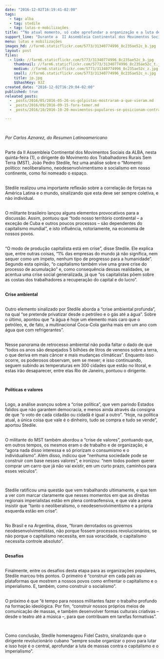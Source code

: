 ```yaml
---
date: "2016-12-02T16:19:41-02:00"
tags:
  - tag: alba
  - tag: stedile
  - tag: lutas-e-mobilizações
title: "“No atual momento, só cabe aprofundar a organização e a luta de massas”, aponta Stedile"
support_line: "Durante a  II Assembleia Continental dos Movimentos Sociais da ALBA, o dirigente do MST fez uma análise sobre o Momento político"
menu: lutas e mobilizações
images_hd: //farm6.staticflickr.com/5773/31340774996_8c235ae52c_b.jpg
layout: post
files:
  - link: //farm6.staticflickr.com/5773/31340774996_8c235ae52c_b.jpg
    thumbnail: //farm6.staticflickr.com/5773/31340774996_8c235ae52c_t.jpg
    medium: //farm6.staticflickr.com/5773/31340774996_8c235ae52c_z.jpg
    small: //farm6.staticflickr.com/5773/31340774996_8c235ae52c_n.jpg
    title: jp.jpg
    $$hashKey: 0JZ
created_date: "2016-12-02T16:29:04-02:00"
published: true
releated_posts:
  - _posts/2016/05/2016-05-26-os-golpistas-mostraram-a-que-vieram.md
  - _posts/2016/09/2016-09-15-fora-temer.md
  - _posts/2016/10/2016-10-20-movimentos-populares-se-posicionam-contra-o-avanco-neoliberal-na-america-latina.md

---
```

<p>&nbsp;</p>

<p><em>Por Carlos Aznarez, do Resumen Latinoamericano</em></p>

<p><br />
Parte da II Assembleia Continental dos Movimentos Sociais da ALBA, nesta quinta-feira (1), o dirigente do Movimento dos Trabalhadores Rurais Sem Terra (MST), Jo&atilde;o Pedro Stedile, fez uma an&aacute;lise sobre o &ldquo;Momento pol&iacute;tico: neoliberalismo, neodesenvolvimentismo e socialismo em nosso continente, como foi nomeado o espa&ccedil;o.</p>

<p><br />
Stedile realizou uma importante reflex&atilde;o sobre a correla&ccedil;&atilde;o de for&ccedil;as na Am&eacute;rica Latina e o mundo, sinalizando que esta deve ser sempre coletiva, e n&atilde;o individual.</p>

<p><br />
O militante brasileiro lan&ccedil;ou alguns elementos provocativos para a discuss&atilde;o. Assim, pontuou que &ldquo;todo nosso territ&oacute;rio continental &ndash; a exce&ccedil;&atilde;o de Cuba e outros poucos processos &ndash; s&atilde;o dependentes do capitalismo mundial&rdquo;, e isto influ&ecirc;ncia, notoriamente, na economia de nossos povos.</p>

<p><br />
&ldquo;O modo de produ&ccedil;&atilde;o capitalista est&aacute; em crise&rdquo;, disse Stedile. Ele explica que, entre outras coisas, &ldquo;1% das empresas do mundo j&aacute; n&atilde;o significa, nem sequer como um &iacute;mpeto, nenhum tipo de progresso para a humanidade&rdquo;. Segundo esta opini&atilde;o, &ldquo;o capitalismo tamb&eacute;m vive uma grave crise do processo de acumula&ccedil;&atilde;o&rdquo; e, como consequ&ecirc;ncia dessas realidades, se acentua uma crise social generalizada, j&aacute; que &ldquo;os capitalistas p&otilde;em sobre as costas dos trabalhadores a recupera&ccedil;&atilde;o do capital e do lucro&rdquo;.</p>

<p><br />
<strong>Crise ambiental</strong></p>

<p><br />
Outro elemento sinalizado por Stedile aborda a &ldquo;crise ambiental profunda&rdquo;, na qual &ldquo;se pretende privatizar desde o petr&oacute;leo e o g&aacute;s at&eacute; a &aacute;gua&rdquo;. Sobre o &uacute;ltimo, apontou que &ldquo;a &aacute;gua &eacute; hoje um elemento mais caro que o petr&oacute;leo, e, de fato, a multinacional Coca-Cola ganha mais em um ano com &aacute;gua que com refrigerantes&rdquo;.</p>

<p><br />
Nesse panorama de retrocesso ambiental n&atilde;o podia faltar o dado de que &ldquo;todos os anos s&atilde;o despejados 5 bilh&otilde;es de litros de venenos sobre a terra, o que deriva em mais c&acirc;ncer e mais mudan&ccedil;as clim&aacute;ticas&rdquo;. Enquanto isso ocorre, os poderosos observam, sem se mexer; e isso continuando, seguem subindo as temperaturas em 300 cidades que est&atilde;o no litoral, e estas ir&atilde;o desaparecer, entre elas Rio de Janeiro, pontuou o dirigente.</p>

<p>&nbsp;</p>

<p><strong>Pol&iacute;ticas e valores</strong></p>

<p><br />
Logo, a an&aacute;lise avan&ccedil;ou sobre a &ldquo;crise pol&iacute;tica&rdquo;, que vem parindo Estados falidos que n&atilde;o garantem democracia, e menos ainda atrav&eacute;s da consigna de que &ldquo;o voto de cada cidad&atilde;o ou cidad&atilde; &eacute; igual a outro&rdquo;. &ldquo;Hoje, na pol&iacute;tica atual, a &uacute;nica coisa que vale &eacute; o dinheiro, tudo se compra e tudo se vende&rdquo;, aportou Stedile.</p>

<p><br />
O militante do MST tamb&eacute;m abordou a &ldquo;crise de valores&rdquo;, pontuando que, em outros tempos, os mesmos eram o de trabalho e de organiza&ccedil;&atilde;o, e &ldquo;agora nada disso interessa e s&oacute; priorizam o consumismo e o individualismo&rdquo;. Al&eacute;m disso, indicou que &ldquo;nenhuma sociedade pode se construir com base nesses valores&rdquo;, e ironizou: &ldquo;nem todos podem querer comprar um carro que j&aacute; n&atilde;o vai existir, em um curto prazo, caminhos para esses ve&iacute;culos&rdquo;.</p>

<p>&nbsp;</p>

<p>Stedile ratificou uma quest&atilde;o que vem trabalhando ultimamente, e que tem a ver com marcar claramente que nesses momentos em que as direitas regionais imperialistas est&atilde;o em plena contraofensiva, e que vale a pena insistir que &ldquo;tanto o neoliberalismo, o neodesenvolvimentismo e a pr&oacute;pria esquerda est&atilde;o em crise&rdquo;.</p>

<p><br />
No Brasil e na Argentina, disse, &ldquo;foram derrotados os governos neodesenvolvimentistas, n&atilde;o porque fossem processos revolucion&aacute;rios, se n&atilde;o porque o capitalismo necessita, em sua voracidade, o capitalismo necessita controle absoluto&rdquo;.</p>

<p><br />
<strong>Desafios</strong></p>

<p><br />
Finalmente, entre os desafios desta etapa para as organiza&ccedil;&otilde;es populares, Stedile marcou tr&ecirc;s pontos. O primeiro &eacute; &ldquo;construir em cada pa&iacute;s as plataformas que mostrem a nossos povos como enfrentar o capitalismo e o imperialismo. E, tamb&eacute;m, como construir o socialismo&rdquo;.</p>

<p><br />
O pr&oacute;ximo &eacute; que &ldquo;&eacute; tempo para nossos militantes fazer o trabalho profundo na forma&ccedil;&atilde;o ideol&oacute;gica. Por fim, &ldquo;construir nossos pr&oacute;prios meios de comunica&ccedil;&atilde;o de massas, e tamb&eacute;m desenvolver formas culturais criativas &ndash; desde o teatro at&eacute; a m&uacute;sica &ndash;, para que contribuam em tarefas formativas&rdquo;.</p>

<p>&nbsp;</p>

<p>Como conclus&atilde;o, Stedile homenageou Fidel Castro, sinalizando que o dirigente revolucion&aacute;rio cubano &ldquo;sempre soube organizar o povo para lutar e isso hoje &eacute; o central, aprofundar a luta de massas contra o capitalismo e o imperialismo&rdquo;.</p>
